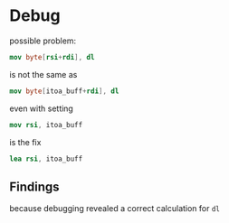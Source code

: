 # Debug

possible problem:

```nasm
mov byte[rsi+rdi], dl
```

is not the same as

```nasm
mov byte[itoa_buff+rdi], dl
```

even with setting

```nasm
mov rsi, itoa_buff
```

is the fix

```nasm
lea rsi, itoa_buff
```

## Findings

because debugging revealed a correct calculation for `dl`
